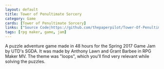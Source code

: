 ```yaml
---
layout: default
title: Tower of Penultimate Sorcery
category: Game
cards: [Tower of Penultimate Sorcery]
links: ["Source Code|https://github.com/thepaperpilot/Tower-Of-Penultimate-Sorcery", "Store Page|https://thepaperpilot.itch.io/tower-of-penultimate-sorcery"]
tags: [rpg maker, game, jam]
---
```

A puzzle adventure game made in 48 hours for the Spring 2017 Game Jam by UTD's SGDA. It was made by Anthony Lawn and Grant Barbee in RPG Maker MV. The theme was "loops", which you'll find very relevant while solving the puzzles. 
